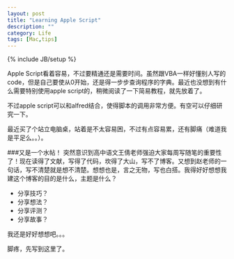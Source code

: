 ```yaml
---
layout: post
title: "Learning Apple Script"
description: ""
category: Life
tags: [Mac,tips]
---
```

{% include JB/setup %}

Apple Script看着容易，不过要精通还是需要时间。虽然跟VBA一样好懂别人写的code，但是自己要使从0开始，还是得一步步查询程序的字典。最近也没想到有什么需要特别使用apple script的，稍微阅读了一下简易教程，就先放着了。

不过apple script可以和alfred结合，使得脚本的调用非常方便。有空可以仔细研究一下。

最近买了个站立电脑桌，站着是不太容易困，不过有点容易累，还有脚痛（难道我是平足么。。）。

###又是一个水帖！
突然意识到高中语文王倩老师强迫大家每周写随笔的重要性了！现在读得了文献，写得了代码，坎得了大山，写不了博客。又想到赵老师的一句话，写不清楚就是想不清楚。想想也是，言之无物，写也白搭。我得好好想想我建这个博客的目的是什么，主题是什么？

 * 分享技巧？
 * 分享想法？
 * 分享评测？
 * 分享故事？
 
 我还是好好想想吧。。。
 
 脚疼，先写到这里了。